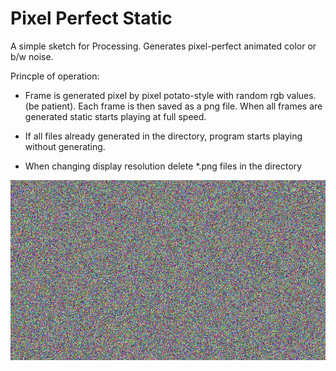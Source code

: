 # Pixel Perfect Static

A simple sketch for Processing. Generates pixel-perfect animated color or b/w noise.

Princple of operation:
 
- Frame is generated pixel by pixel
      potato-style with random rgb values.
      (be patient). Each frame is then
      saved as a png file. When all frames
      are generated static starts playing
      at full speed.
 
- If all files already generated in the
      directory, program starts playing
      without generating.
 
- When changing display resolution
      delete \*.png files in the directory


![](frame-0.png)
